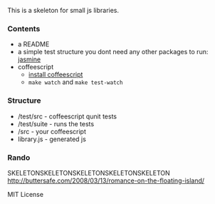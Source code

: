 This is a skeleton for small js libraries.

### Contents

* a README
* a simple test structure you dont need any other packages to run: [jasmine](http://pivotal.github.com/jasmine/)
* coffeescript
  * [install coffeescript](http://jashkenas.github.com/coffee-script/#installation)
  * `make watch` and `make test-watch`

### Structure

* /test/src - coffeescript qunit tests
* /test/suite - runs the tests
* /src - your coffeescript
* library.js - generated js

### Rando

SKELETONSKELETONSKELETONSKELETONSKELETON
http://buttersafe.com/2008/03/13/romance-on-the-floating-island/

MIT License